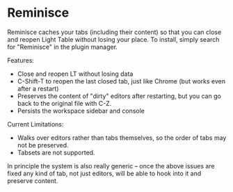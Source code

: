 Reminisce
=========

Reminisce caches your tabs (including their content) so that you can close and reopen Light Table without losing your place. To install, simply search for "Reminisce" in the plugin manager.

Features:
 * Close and reopen LT without losing data
 * C-Shift-T to reopen the last closed tab, just like Chrome (but works even after a restart)
 * Preserves the content of "dirty" editors after restarting, but you can go back to the original file with C-Z.
 * Persists the workspace sidebar and console
 
Current Limitations:
 * Walks over editors rather than tabs themselves, so the order of tabs may not be preserved.
 * Tabsets are not supported.

In principle the system is also really generic – once the above issues are fixed any kind of tab, not just editors, will be able to hook into it and preserve content.
